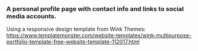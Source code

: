 ### A personal profile page with contact info and links to social media accounts.
Using a responsive design template from Wink Themes: https://www.templatemonster.com/website-templates/wink-multipurpose-portfolio-template-free-website-template-112017.html

